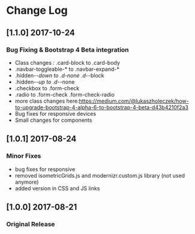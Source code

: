 # Change Log

## [1.1.0] 2017-10-24
### Bug Fixing & Bootstrap 4 Beta integration
- Class changes : .card-block to .card-body
- .navbar-toggleable-* to .navbar-expand-*
- .hidden-*-down to .d-none .d-*-block
- .hidden-*-up to .d-*-none
- .checkbox to .form-check
- .radio to .form-check .form-check-radio 
- more class changes here:https://medium.com/@lukaszholeczek/how-to-upgrade-bootstrap-4-alpha-6-to-bootstrap-4-beta-d43b4210f2a3
- Bug fixes for responsive devices
- Small changes for components

## [1.0.1] 2017-08-24
### Minor Fixes
- bug fixes for responsive
- removed isometricGrids.js and modernizr.custom.js library (not used anymore)
- added version in CSS and JS links

## [1.0.0] 2017-08-21
### Original Release
